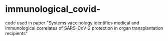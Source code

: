 # immunological_covid-
code used in paper "Systems vaccinology identifies medical and immunological correlates of SARS-CoV-2 protection in organ transplantation recipients"
